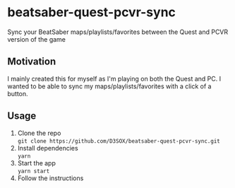 # beatsaber-quest-pcvr-sync

Sync your BeatSaber maps/playlists/favorites between the Quest and PCVR version of the game

## Motivation

I mainly created this for myself as I'm playing on both the Quest and PC.
I wanted to be able to sync my maps/playlists/favorites with a click of a button.

## Usage

1. Clone the repo  
  `git clone https://github.com/D3SOX/beatsaber-quest-pcvr-sync.git`
2. Install dependencies  
  `yarn`
3. Start the app  
  `yarn start`
4. Follow the instructions
